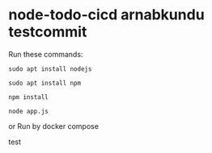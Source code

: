 # node-todo-cicd arnabkundu testcommit

Run these commands:


`sudo apt install nodejs`


`sudo apt install npm`


`npm install`

`node app.js`

or Run by docker compose

test

